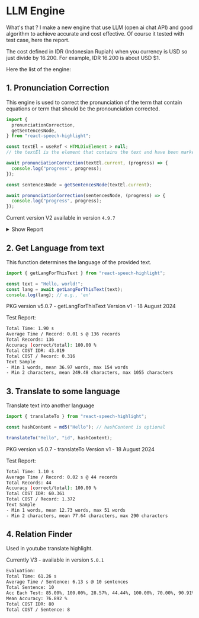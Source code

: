 # LLM Engine

What's that ? I make a new engine that use LLM (open ai chat API) and good algorithm to achieve accurate and cost effective. Of course it tested with test case, here the report.

The cost defined in IDR (Indonesian Rupiah) when you currency is USD so just divide by 16.200. For example, IDR 16.200 is about USD $1.

Here the list of the engine:

## 1. Pronunciation Correction

This engine is used to correct the pronunciation of the term that contain equations or term that should be the pronounciation corrected.

```js
import {
  pronunciationCorrection,
  getSentencesNode,
} from "react-speech-highlight";

const textEl = useRef < HTMLDivElement > null;
// the textEl is the element that contains the text and have been marked with markTheWords function

await pronunciationCorrection(textEl.current, (progress) => {
  console.log("progress", progress);
});

const sentencesNode = getSentencesNode(textEl.current);

await pronunciationCorrection(sentencesNode, (progress) => {
  console.log("progress", progress);
});
```

Current version V2 available in version `4.9.7`

<details>
  <summary>Show Report</summary>
  <br/>

I try to optimize the cost while maintaining the accuracy by making new version of engine. v2, v3 etc...

For now, here the test report of the pronoun v2 engines in version `4.9.7` of this library.

```js
const v2_pronoun_engine_reports = {
  overallResults: {
    Name: "v2",
    Detail: "GPT3",
    AvgAcc: "90.50%",
    AvgScore: "92.05%",
    AvgTime: "81.62s",
    AvgCost: "869.53",
    TotalTime: "652.94 s",
    TotalCost: "Rp. 6956.27", // IDR 6956.27 is about USD $0.42 cost of open AI chat completion API
    TotalRecords: 87, // 87 sentence that contain equations or term that should be the pronounciation corrected
    CreatedAt: "29-04-2024 19:07",
  },
  testResults: {
    romanNumberPronounTestCase: {
      AvgAcc: "100.00%",
      AvgScore: "95.83%",
      AvgTime: "5.19s",
      AvgCost: "53.41",
      TotalCost: "320.44",
    },
    mathEquations: {
      AvgAcc: "100.00%",
      AvgScore: "95.62%",
      AvgTime: "5.87s",
      AvgCost: "54.80",
      TotalCost: "273.98",
    },
    demoTestCase: {
      AvgAcc: "95.00%",
      AvgScore: "95.83%",
      AvgTime: "4.71s",
      AvgCost: "32.20",
      TotalCost: "644.00",
    },
    physicalEquations: {
      AvgAcc: "100.00%",
      AvgScore: "97.29%",
      AvgTime: "6.76s",
      AvgCost: "58.16",
      TotalCost: "581.62",
    },
    computerScienceTestCase: {
      AvgAcc: "90.00%",
      AvgScore: "97.58%",
      AvgTime: "7.73s",
      AvgCost: "85.52",
      TotalCost: "855.17",
    },
    machineLeaningTestCase: {
      AvgAcc: "73.68%",
      AvgScore: "80.13%",
      AvgTime: "9.99s",
      AvgCost: "109.85",
      TotalCost: "2087.12",
    },
    biologyTestCase: {
      AvgAcc: "87.50%",
      AvgScore: "96.09%",
      AvgTime: "9.79s",
      AvgCost: "119.12",
      TotalCost: "952.95",
    },
    chemistryTestCase: {
      AvgAcc: "77.78%",
      AvgScore: "78.05%",
      AvgTime: "9.47s",
      AvgCost: "137.89",
      TotalCost: "1240.99",
    },
  },
};
```

</details>

## 2. Get Language from text

This function determines the language of the provided text.

```jsx
import { getLangForThisText } from "react-speech-highlight";

const text = "Hello, world!";
const lang = await getLangForThisText(text);
console.log(lang); // e.g., 'en'
```

PKG version v5.0.7 - getLangForThisText Version v1 - 18 August 2024

Test Report:

```bash
Total Time: 1.90 s
Average Time / Record: 0.01 s @ 136 records
Total Records: 136
Accuracy (correct/total): 100.00 %
Total COST IDR: 43.019
Total COST / Record: 0.316
Text Sample 
- Min 1 words, mean 36.97 words, max 154 words
- Min 2 characters, mean 249.48 characters, max 1055 characters
```

## 3. Translate to some language

Translate text into another language

```js
import { translateTo } from "react-speech-highlight";

const hashContent = md5("Hello"); // hashContent is optional

translateTo("Hello", "id", hashContent);
```

PKG version v5.0.7 - translateTo Version v1 - 18 August 2024

Test Report:

```bash
Total Time: 1.10 s
Average Time / Record: 0.02 s @ 44 records
Total Records: 44
Accuracy (correct/total): 100.00 %
Total COST IDR: 60.361
Total COST / Record: 1.372
Text Sample 
- Min 1 words, mean 12.73 words, max 51 words
- Min 2 characters, mean 77.64 characters, max 290 characters
```


## 4. Relation Finder

Used in youtube translate highlight.

Currently V3 - available in version `5.0.1`

```bash
Evaluation:
Total Time: 61.26 s
Average Time / Sentence: 6.13 s @ 10 sentences
Total Sentence: 10
Acc Each Test: 85.00%, 100.00%, 28.57%, 44.44%, 100.00%, 70.00%, 90.91%, 100.00%, 100.00%, 50.00
Mean Accuracy: 76.892 %
Total COST IDR: 80
Total COST / Sentence: 8
```